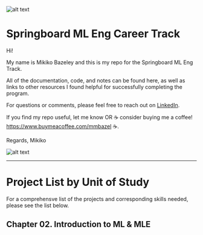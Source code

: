 ![alt text](
       https://github.com/MMBazel/springboard-program/blob/master/0.jpg
      )


# Springboard ML Eng Career Track

Hi!

My name is Mikiko Bazeley and this is my repo for the Springboard ML Eng Track. 


All of the documentation, code, and notes can be found here, as well as links to other resources I found helpful for successfully completing the program. 

For questions or comments, please feel free to reach out on [LinkedIn](https://www.linkedin.com/in/mikikobazeley/). 

If you find my repo useful, let me know OR ☕ consider buying me a coffee! https://www.buymeacoffee.com/mmbazel ☕.

Regards,
Mikiko

![alt text](
       https://github.com/MMBazel/springboard-program/blob/master/Additional%20Resources/profile_pic_jpeg.jpg?raw=true
      )


--------------------------------------------------------------------------------------------------------------------------------
# Project List by Unit of Study

For a comprehensve list of the projects and corresponding skills needed, please see the list below.

## Chapter 02. Introduction to ML & MLE


